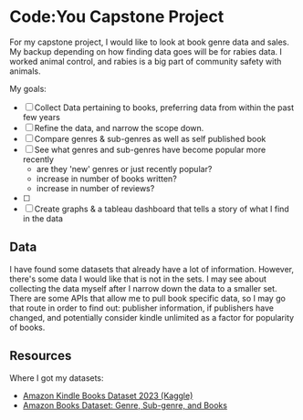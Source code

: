 # Code:You Capstone Project

For my capstone project, I would like to look at book genre data and sales.  My backup depending on how finding data goes will be for rabies data.  I worked animal control, and rabies is a big part of community safety with animals.  

My goals:
- [ ] Collect Data pertaining to books, preferring data from within the past few years
- [ ] Refine the data, and narrow the scope down.
- [ ] Compare genres & sub-genres as well as self published book
- [ ] See what genres and sub-genres have become popular more recently 
	- are they 'new' genres or just recently popular? 
	- increase in number of books written? 
	- increase in number of reviews?
- [ ] 
- [ ] Create graphs & a tableau dashboard that tells a story of what I find in the data

## Data

I have found some datasets that already have a lot of information.  However, there's some data I would like that is not in the sets.  I may see about collecting the data myself after I narrow down the data to a smaller set.  There are some APIs that allow me to pull book specific data, so I may go that route in order to find out: publisher information, if publishers have changed, and potentially consider kindle unlimited as a factor for popularity of books.


## Resources

Where I got my datasets:

 - [Amazon Kindle Books Dataset 2023 (Kaggle)](https://www.kaggle.com/datasets/asaniczka/amazon-kindle-books-dataset-2023-130k-books)
 - [Amazon Books Dataset: Genre, Sub-genre, and Books](https://www.kaggle.com/datasets/chhavidhankhar11/amazon-books-dataset/data)